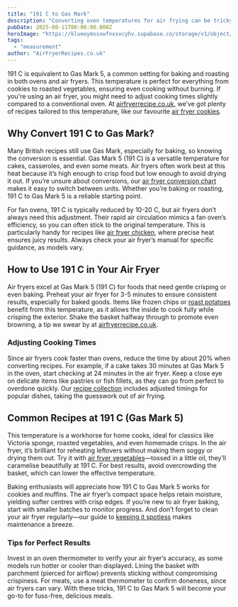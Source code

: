 ```yaml
---
title: "191 C to Gas Mark"
description: "Converting oven temperatures for air frying can be tricky. 191 C translates to Gas Mark 5, ideal for many air fryer recipes. We’ll show you how to adjust cooking times and get perfect results every time."
pubDate: 2025-08-11T00:00:00.000Z
heroImage: "https://klueoymssxwfnxsvcyhv.supabase.co/storage/v1/object/public/md/191-c-to-gas-mark-befdd2b5.png"
tags:
  - "measurement"
author: "AirFryerRecipes.co.uk"
---
```


<p id="">191 C is equivalent to Gas Mark 5, a common setting for baking and roasting in both ovens and air fryers. This temperature is perfect for everything from cookies to roasted vegetables, ensuring even cooking without burning. If you're using an air fryer, you might need to adjust cooking times slightly compared to a conventional oven. At <a href="https://www.airfryerrecipe.co.uk" id="">airfryerrecipe.co.uk</a>, we’ve got plenty of recipes tailored to this temperature, like our favourite <a href="https://www.airfryerrecipe.co.uk/recipe-category/cookies" id="">air fryer cookies</a>.</p><h2 id="">Why Convert 191 C to Gas Mark?</h2><p id="">Many British recipes still use Gas Mark, especially for baking, so knowing the conversion is essential. Gas Mark 5 (191 C) is a versatile temperature for cakes, casseroles, and even some meats. Air fryers often work best at this heat because it’s high enough to crisp food but low enough to avoid drying it out. If you’re unsure about conversions, our <a href="https://www.airfryerrecipe.co.uk/air-fryer-conversion-chart" id="">air fryer conversion chart</a> makes it easy to switch between units. Whether you’re baking or roasting, 191 C to Gas Mark 5 is a reliable starting point.</p><p id="">For fan ovens, 191 C is typically reduced by 10-20 C, but air fryers don’t always need this adjustment. Their rapid air circulation mimics a fan oven’s efficiency, so you can often stick to the original temperature. This is particularly handy for recipes like <a href="https://www.airfryerrecipe.co.uk/recipe-category/chicken" id="">air fryer chicken</a>, where precise heat ensures juicy results. Always check your air fryer’s manual for specific guidance, as models vary.</p><h2 id="">How to Use 191 C in Your Air Fryer</h2><p id="">Air fryers excel at Gas Mark 5 (191 C) for foods that need gentle crisping or even baking. Preheat your air fryer for 3-5 minutes to ensure consistent results, especially for baked goods. Items like frozen chips or <a href="https://www.airfryerrecipe.co.uk/recipe-category/potatoes" id="">roast potatoes</a> benefit from this temperature, as it allows the inside to cook fully while crisping the exterior. Shake the basket halfway through to promote even browning, a tip we swear by at <a href="https://www.airfryerrecipe.co.uk" id="">airfryerrecipe.co.uk</a>.</p><h3 id="">Adjusting Cooking Times</h3><p id="">Since air fryers cook faster than ovens, reduce the time by about 20% when converting recipes. For example, if a cake takes 30 minutes at Gas Mark 5 in the oven, start checking at 24 minutes in the air fryer. Keep a close eye on delicate items like pastries or fish fillets, as they can go from perfect to overdone quickly. Our <a href="https://www.airfryerrecipe.co.uk/recipes" id="">recipe collection</a> includes adjusted timings for popular dishes, taking the guesswork out of air frying.</p><h2 id="">Common Recipes at 191 C (Gas Mark 5)</h2><p id="">This temperature is a workhorse for home cooks, ideal for classics like Victoria sponge, roasted vegetables, and even homemade crisps. In the air fryer, it’s brilliant for reheating leftovers without making them soggy or drying them out. Try it with <a href="https://www.airfryerrecipe.co.uk/recipe-category/vegetables" id="">air fryer vegetables</a>—tossed in a little oil, they’ll caramelise beautifully at 191 C. For best results, avoid overcrowding the basket, which can lower the effective temperature.</p><p id="">Baking enthusiasts will appreciate how 191 C to Gas Mark 5 works for cookies and muffins. The air fryer’s compact space helps retain moisture, yielding softer centres with crisp edges. If you’re new to air fryer baking, start with smaller batches to monitor progress. And don’t forget to clean your air fryer regularly—our guide to <a href="https://www.airfryerrecipe.co.uk/air-fryer-cleaner" id="">keeping it spotless</a> makes maintenance a breeze.</p><h3 id="">Tips for Perfect Results</h3><p id="">Invest in an oven thermometer to verify your air fryer’s accuracy, as some models run hotter or cooler than displayed. Lining the basket with parchment (pierced for airflow) prevents sticking without compromising crispiness. For meats, use a meat thermometer to confirm doneness, since air fryers can vary. With these tricks, 191 C to Gas Mark 5 will become your go-to for fuss-free, delicious meals.</p>